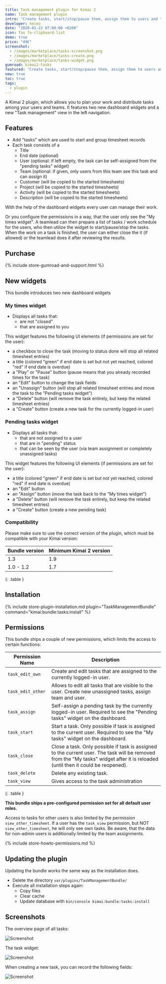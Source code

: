 ```yaml
---
title: Task management plugin for Kimai 2
name: Task management plugin
intro: "Create tasks, start/stop/pause them, assign them to users and teams and record times - a todo-list management plugin for Kimai 2 that features two new dashboard widgets"
developer: keleo
date: "2020-01-22 07:00:00 +0200"
icon: fas fa-clipboard-list
demo: true 
price: "49€"
screenshot: 
  - /images/marketplace/tasks-screenshot.png
  - /images/marketplace/tasks-create.png
  - /images/marketplace/tasks-widget.png
gumroad: kimai2-tasks
featured: "Create tasks, start/stop/pause them, assign them to users and teams - a todo-list management plugin that is connected to your time-tracker and features two new dashboard widgets" 
new: true
toc: true
tags:
  - plugin
---
```


A Kimai 2 plugin, which allows you to plan your work and distribute tasks among your users and teams.
It features two new dashboard widgets and a new "Task management" view in the left navigation.

## Features

- Add "tasks" which are used to start and group timesheet records
- Each task consists of a 
  - Title
  - End date (optional)
  - User (optional: if left empty, the task can be self-assigned from the "pending tasks" widget)
  - Team (optional: if given, only users from this team see this task and can assign it)
  - Customer (will be copied to the started timesheets)
  - Project (will be copied to the started timesheets)
  - Activity (will be copied to the started timesheets)
  - Description (will be copied to the started timesheets)

With the help of the dashboard widgets every user can manage their work. 

Or you configure the permissions in a way, that the user only see the "My times widget". 
A teamlead can then prepare a list of tasks / work schedule for the users, who then utilize the widget to start/pause/stop the tasks. 
When the work on a task is finished, the user can either close the it (if allowed) or the teamlead does it after reviewing the results.  

## Purchase

{% include store-gumroad-and-support.html %}

## New widgets

This bundle introduces two new dashboard widgets

### My times widget

- Displays all tasks that:
    - are not "closed"
    - that are assigned to you

This widget features the following UI elements (if permissions are set for the user):
  - a checkbox to close the task (moving to status done will stop all related timesheet entries)
  - a title (colored "green" if end date is set but not yet reached, colored "red" if end date is overdue)
  - a "Play" or "Pause" button (pause means that you already recorded times for the task) 
  - an "Edit" button to change the task fields
  - an "Unassign" button (will stop all related timesheet entries and move the task to the "Pending tasks widget")
  - a "Delete" button (will remove the task entirely, but keep the related timesheet entries)
  - a "Create" button (create a new task for the currently logged-in user)      

### Pending tasks widget

- Displays all tasks that:
    - that are not assigned to a user
    - that are in "pending" status
    - that can be seen by the user (via team assignment or completely unassigned tasks)

This widget features the following UI elements (if permissions are set for the user):
  - a title (colored "green" if end date is set but not yet reached, colored "red" if end date is overdue)
  - an "Edit" button
  - an "Assign" button (move the task back to the "My times widget")
  - a "Delete" button (will remove the task entirely, but keep the related timesheet entries)
  - a "Create" button (create a new pending task)   

### Compatibility

Please make sure to use the correct version of the plugin, which must be compatible with your Kimai version:

| Bundle version    | Minimum Kimai 2 version   |
| ---               |---                        |
| 1.3               | 1.9                       |
| 1.0 - 1.2         | 1.7                       |
{: .table }

## Installation

{% include store-plugin-installation.md plugin="TaskManagementBundle" command="kimai:bundle:tasks:install" %}

## Permissions

This bundle ships a couple of new permissions, which limits the access to certain functions:

| Permission Name   | Description |
|---                |--- |
| `task_edit_own`   | Create and edit tasks that are assigned to the currently logged-in user. |
| `task_edit_other` | Allows to edit all tasks that are visible to the user. Create new unassigned tasks, assign team and user. |
| `task_assign`     | Self-assign a pending task by the currently logged-in user. Required to see the "Pending tasks" widget on the dashboard. |
| `task_start`      | Start a task. Only possible if task is assigned to the current user. Required to see the "My tasks" widget on the dashboard. |
| `task_close`      | Close a task. Only possible if task is assigned to the current user. The task will be removed from the "My tasks" widget after it is reloaded (until then it could be reopened). |
| `task_delete`     | Delete any existing task. |
| `task_view`       | Gives access to the task administration |
{: .table }

**This bundle ships a pre-configured permission set for all default user roles.**

Access to tasks for other users is also limited by the permission `view_other_timesheet`.
If a user has the `task_view` permission, but NOT `view_other_timesheet`, he will only see own tasks.
Be aware, that the data for non-admin users is additionally limited by the team assignments.
 
{% include store-howto-permissions.md %}

## Updating the plugin

Updating the bundle works the same way as the installation does. 

- Delete the directory `var/plugins/TaskManagementBundle/`
- Execute all installation steps again:
  - Copy files
  - Clear cache
  - Update database with `bin/console kimai:bundle:tasks:install` 

## Screenshots

The overview page of all tasks:

![Screenshot](https://www.kimai.org/images/marketplace/tasks-screenshot.png)

The task widget:

![Screenshot](https://www.kimai.org/images/marketplace/tasks-widget.png)

When creating a new task, you can record the following fields:

![Screenshot](https://www.kimai.org/images/marketplace/tasks-create.png)
